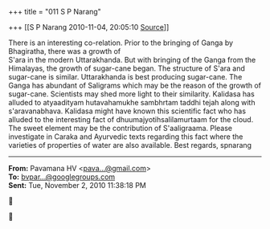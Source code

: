 +++
title = "011 S P Narang"

+++
[[S P Narang	2010-11-04, 20:05:10 [Source](https://groups.google.com/g/bvparishat/c/bnoL5XjNnR8)]]



There is an interesting co-relation. Prior to the bringing of Ganga by Bhagiratha, there was a growth of  
S'ara in the modern Uttarakhanda. But with bringing of the Ganga from the Himalayas, the growth of sugar-cane began. The structure of S'ara and sugar-cane is similar. Uttarakhanda is best producing sugar-cane. The Ganga has abundant of Saligrams which may be the reason of the growth of sugar-cane. Scientists may shed more light to their similarity. Kalidasa has alluded to atyaadityam hutavahamukhe sambhrtam taddhi tejah along with s'aravanabhava. Kalidasa might have known this scientific fact who has alluded to the interesting fact of dhuumajyotihsalilamurtaam for the cloud. The sweet element may be the contribution of S'aaligraama. Please investigate in Caraka and Ayurvedic texts regarding this fact where the varieties of properties of water are also available. Best regards, spnarang  

  

------------------------------------------------------------------------

**From:** Pavamana HV \<[pava...@gmail.com]()\>  
**To:** [bvpar...@googlegroups.com]()  
**Sent:** Tue, November 2, 2010 11:38:18 PM






